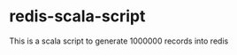 redis-scala-script
==================
This is a scala script to generate 1000000 records into redis
